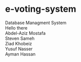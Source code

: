# e-voting-system

Database Managment System
<br/>Hello there
<br/>Abdel-Aziz Mostafa
<br/>Steven Sameh
<br/>Ziad Khobeiz
<br/>Yusuf Nasser
<br/>Ayman Hassan

